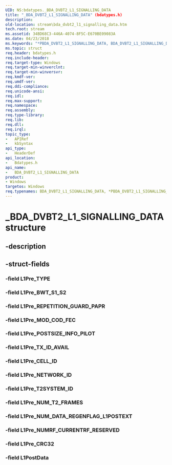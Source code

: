 ```yaml
---
UID: NS:bdatypes._BDA_DVBT2_L1_SIGNALLING_DATA
title: "_BDA_DVBT2_L1_SIGNALLING_DATA" (bdatypes.h)
description: 
old-location: stream\bda_dvbt2_l1_signalling_data.htm
tech.root: stream
ms.assetid: 34BD68C3-446A-4074-8F5C-E670BE09083A
ms.date: 04/23/2018
ms.keywords: "*PBDA_DVBT2_L1_SIGNALLING_DATA, BDA_DVBT2_L1_SIGNALLING_DATA, BDA_DVBT2_L1_SIGNALLING_DATA structure [Streaming Media Devices], PBDA_DVBT2_L1_SIGNALLING_DATA, PBDA_DVBT2_L1_SIGNALLING_DATA structure pointer [Streaming Media Devices], _BDA_DVBT2_L1_SIGNALLING_DATA, bdatypes/BDA_DVBT2_L1_SIGNALLING_DATA, bdatypes/PBDA_DVBT2_L1_SIGNALLING_DATA, stream.bda_dvbt2_l1_signalling_data"
ms.topic: struct
req.header: bdatypes.h
req.include-header: 
req.target-type: Windows
req.target-min-winverclnt: 
req.target-min-winversvr: 
req.kmdf-ver: 
req.umdf-ver: 
req.ddi-compliance: 
req.unicode-ansi: 
req.idl: 
req.max-support: 
req.namespace: 
req.assembly: 
req.type-library: 
req.lib: 
req.dll: 
req.irql: 
topic_type:
-	APIRef
-	kbSyntax
api_type:
-	HeaderDef
api_location:
-	Bdatypes.h
api_name:
-	BDA_DVBT2_L1_SIGNALLING_DATA
product:
- Windows
targetos: Windows
req.typenames: BDA_DVBT2_L1_SIGNALLING_DATA, *PBDA_DVBT2_L1_SIGNALLING_DATA
---
```


# _BDA_DVBT2_L1_SIGNALLING_DATA structure


## -description





## -struct-fields




### -field L1Pre_TYPE


### -field L1Pre_BWT_S1_S2


### -field L1Pre_REPETITION_GUARD_PAPR


### -field L1Pre_MOD_COD_FEC


### -field L1Pre_POSTSIZE_INFO_PILOT


### -field L1Pre_TX_ID_AVAIL


### -field L1Pre_CELL_ID


### -field L1Pre_NETWORK_ID


### -field L1Pre_T2SYSTEM_ID


### -field L1Pre_NUM_T2_FRAMES


### -field L1Pre_NUM_DATA_REGENFLAG_L1POSTEXT


### -field L1Pre_NUMRF_CURRENTRF_RESERVED


### -field L1Pre_CRC32


### -field L1PostData

